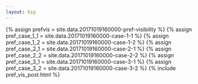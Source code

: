 ```yaml
---
layout: big
---
```

{% assign prefvis = site.data.20171019160000-pref-visibility %}
{% assign pref_case_1_1 = site.data.20171019160000-case-1-1 %}
{% assign pref_case_1_2 = site.data.20171019160000-case-1-2 %}
{% assign pref_case_2_1 = site.data.20171019160000-case-2-1 %}
{% assign pref_case_2_2 = site.data.20171019160000-case-2-2 %}
{% assign pref_case_3_1 = site.data.20171019160000-case-3-1 %}
{% assign pref_case_3_2 = site.data.20171019160000-case-3-2 %}
{% include pref_vis_post.html %}
